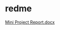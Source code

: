 # redme
[Mini Project Report.docx](https://github.com/Anuk06/redme/files/12569878/Mini.Project.Report.docx)
